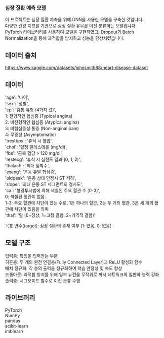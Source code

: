 ### 심장 질환 예측 모델 </br>

이 프로젝트는 심장 질환 예측을 위해 DNN을 사용한 모델을 구축한 것입니다. </br>
다양한 건강 지표를 기반으로 심장 질환 유무를 이진 분류하는 모델입니다. </br>
PyTorch 라이브러리를 사용하여 모델을 구현하였고, Dropout과 Batch Normalization을 통해 과적합을 방지하고 성능을 향상시켰습니다.</br>

## 데이터 출처 

https://www.kaggle.com/datasets/johnsmith88/heart-disease-dataset</br>

## 데이터

'age': '나이',​</br>
'sex': '성별',​</br>
'cp': '흉통 유형 (4가지 값)',​</br>
1: 전형적인 협심증 (Typical angina)​</br>
2: 비전형적인 협심증 (Atypical angina)​</br>
3: 비협심증성 통증 (Non-anginal pain)​</br>
4: 무증상 (Asymptomatic)​</br>
'trestbps': '휴식 시 혈압',​</br>
'chol': '혈청 콜레스테롤 (mg/dl)',​</br>
'fbs': '공복 혈당 > 120 mg/dl',​</br>
'restecg': '휴식 시 심전도 결과 (0, 1, 2)',​</br>
'thalach': '최대 심박수',​</br>
'exang': '운동 유발 협심증',​</br>
'oldpeak': '운동 상대 안정시 ST 저하',​</br>
'slope': '최대 운동 ST 세그먼트의 경사도',​</br>
'ca': '형광투시법에 의해 색칠된 주요 혈관 수 (0-3)',​</br>
0: 색칠된 혈관이 없음.​</br>
1-3: 주요 혈관에 차단이 있는 수로, 1은 하나의 혈관, 2는 두 개의 혈관, 3은 세 개의 혈관에 차단이 있음을 의미​</br>
'thal': '탈 (0=정상, 1=고정 결함, 2=가역적 결함)'</br>

목표 변수(target): 심장 질환의 존재 여부 (1: 있음, 0: 없음)</br>

## 모델 구조</br>
입력층: 특징을 입력받는 부분</br>
히든층: 두 개의 완전 연결층(Fully Connected Layer)과 ReLU 활성화 함수</br>
배치 정규화: 각 층의 출력을 정규화하여 학습 안정성 및 속도 향상</br>
드롭아웃: 과적합 방지를 위해 일부 뉴런을 무작위로 꺼서 네트워크의 일반화 능력 강화</br>
출력층: 시그모이드 함수로 이진 분류 수행</br>

## 라이브러리</br>

PyTorch</br>
NumPy</br>
pandas</br>
scikit-learn</br>
imblearn</br>


